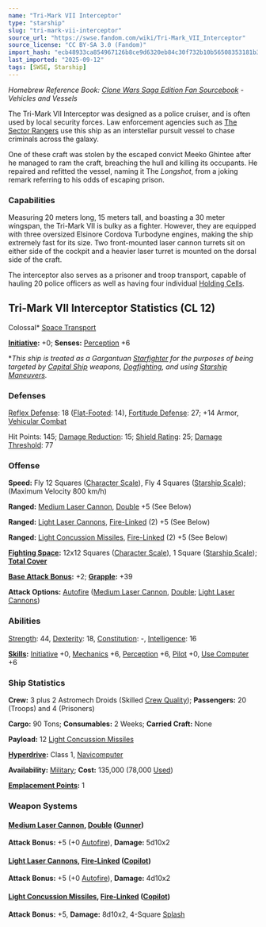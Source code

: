 ```yaml
---
name: "Tri-Mark VII Interceptor"
type: "starship"
slug: "tri-mark-vii-interceptor"
source_url: "https://swse.fandom.com/wiki/Tri-Mark_VII_Interceptor"
source_license: "CC BY-SA 3.0 (Fandom)"
import_hash: "ecb48933ca854967126b8ce9d6320eb84c30f732b10b56508353181b3eb9f02d"
last_imported: "2025-09-12"
tags: [SWSE, Starship]
---
```

*Homebrew Reference Book: [Clone Wars Saga Edition Fan Sourcebook](https://swse.fandom.com/wiki/Clone_Wars_Saga_Edition_Fan_Sourcebook) - Vehicles and Vessels*

The Tri-Mark VII Interceptor was designed as a police cruiser, and is often used by local security forces. Law enforcement agencies such as [The Sector Rangers](https://swse.fandom.com/wiki/The_Sector_Rangers) use this ship as an interstellar pursuit vessel to chase criminals across the galaxy.

One of these craft was stolen by the escaped convict Meeko Ghintee after he managed to ram the craft, breaching the hull and killing its occupants. He repaired and refitted the vessel, naming it The *Longshot*, from a joking remark referring to his odds of escaping prison.

### Capabilities
Measuring 20 meters long, 15 meters tall, and boasting a 30 meter wingspan, the Tri-Mark VII is bulky as a fighter. However, they are equipped with three oversized Elsinore Cordova Turbodyne engines, making the ship extremely fast for its size. Two front-mounted laser cannon turrets sit on either side of the cockpit and a heavier laser turret is mounted on the dorsal side of the craft.

The interceptor also serves as a prisoner and troop transport, capable of hauling 20 police officers as well as having four individual [Holding Cells](https://swse.fandom.com/wiki/Holding_Cells).

## Tri-Mark VII Interceptor Statistics (CL 12)
Colossal* [Space Transport](https://swse.fandom.com/wiki/Space_Transport)

**[Initiative](https://swse.fandom.com/wiki/Initiative):** +0; **Senses:** [Perception](https://swse.fandom.com/wiki/Perception) +6

**This ship is treated as a Gargantuan [Starfighter](https://swse.fandom.com/wiki/Starfighter) for the purposes of being targeted by [Capital Ship](https://swse.fandom.com/wiki/Capital_Ship) weapons, [Dogfighting](https://swse.fandom.com/wiki/Dogfighting), and using [Starship Maneuvers](https://swse.fandom.com/wiki/Starship_Maneuvers).*
### Defenses
[Reflex Defense](https://swse.fandom.com/wiki/Reflex_Defense_(Vehicles)): 18 ([Flat-Footed](https://swse.fandom.com/wiki/Flat-Footed): 14), [Fortitude Defense](https://swse.fandom.com/wiki/Fortitude_Defense_(Vehicles)): 27; +14 Armor, [Vehicular Combat](https://swse.fandom.com/wiki/Vehicular_Combat)

Hit Points: 145; [Damage Reduction](https://swse.fandom.com/wiki/Damage_Reduction): 15; [Shield Rating](https://swse.fandom.com/wiki/Shield_Rating): 25; [Damage Threshold](https://swse.fandom.com/wiki/Damage_Threshold_(Vehicles)): 77
### Offense
**Speed:** Fly 12 Squares ([Character Scale](https://swse.fandom.com/wiki/Character_Scale)), Fly 4 Squares ([Starship Scale](https://swse.fandom.com/wiki/Starship_Scale)); (Maximum Velocity 800 km/h)

**Ranged:** [Medium Laser Cannon](https://swse.fandom.com/wiki/Medium_Laser_Cannon), [Double](https://swse.fandom.com/wiki/Double) +5 (See Below)

**Ranged:** [Light Laser Cannons](https://swse.fandom.com/wiki/Light_Laser_Cannons), [Fire-Linked](https://swse.fandom.com/wiki/Fire-Linked) (2) +5 (See Below)

**Ranged:** [Light Concussion Missiles](https://swse.fandom.com/wiki/Light_Concussion_Missiles), [Fire-Linked](https://swse.fandom.com/wiki/Fire-Linked) (2) +5 (See Below)

**[Fighting Space](https://swse.fandom.com/wiki/Fighting_Space):** 12x12 Squares ([Character Scale](https://swse.fandom.com/wiki/Character_Scale)), 1 Square ([Starship Scale](https://swse.fandom.com/wiki/Starship_Scale)); **[Total Cover](https://swse.fandom.com/wiki/Total_Cover)**

**[Base Attack Bonus](https://swse.fandom.com/wiki/Base_Attack_Bonus):** +2; **[Grapple](https://swse.fandom.com/wiki/Grapple):** +39

**Attack Options:** [Autofire](https://swse.fandom.com/wiki/Autofire_(Vehicle_Combat)) ([Medium Laser Cannon](https://swse.fandom.com/wiki/Medium_Laser_Cannon), [Double](https://swse.fandom.com/wiki/Double); [Light Laser Cannons](https://swse.fandom.com/wiki/Light_Laser_Cannons))
### Abilities
[Strength](https://swse.fandom.com/wiki/Strength): 44, [Dexterity](https://swse.fandom.com/wiki/Dexterity): 18, [Constitution](https://swse.fandom.com/wiki/Constitution): -, [Intelligence](https://swse.fandom.com/wiki/Intelligence): 16

**[Skills](https://swse.fandom.com/wiki/Skills):** [Initiative](https://swse.fandom.com/wiki/Initiative) +0, [Mechanics](https://swse.fandom.com/wiki/Mechanics) +6, [Perception](https://swse.fandom.com/wiki/Perception) +6, [Pilot](https://swse.fandom.com/wiki/Pilot) +0, [Use Computer](https://swse.fandom.com/wiki/Use_Computer) +6
### Ship Statistics
**Crew:** 3 plus 2 Astromech Droids (Skilled [Crew Quality](https://swse.fandom.com/wiki/Crew_Quality)); **Passengers:** 20 (Troops) and 4 (Prisoners)

**Cargo:** 90 Tons; **Consumables:** 2 Weeks; **Carried Craft:** None

**Payload:** 12 [Light Concussion Missiles](https://swse.fandom.com/wiki/Light_Concussion_Missiles)

**[Hyperdrive](https://swse.fandom.com/wiki/Hyperdrive):** Class 1, [Navicomputer](https://swse.fandom.com/wiki/Navicomputer)

**Availability:** [Military](https://swse.fandom.com/wiki/Military); **Cost:** 135,000 (78,000 [Used](https://swse.fandom.com/wiki/Used))

**[Emplacement Points](https://swse.fandom.com/wiki/Emplacement_Points):** 1
### Weapon Systems
#### [**Medium Laser Cannon**](https://swse.fandom.com/wiki/Medium_Laser_Cannon)**, [Double](https://swse.fandom.com/wiki/Double)** **([Gunner](https://swse.fandom.com/wiki/Gunner))**
**Attack Bonus:** +5 (+0 [Autofire](https://swse.fandom.com/wiki/Autofire_(Vehicle_Combat))), **Damage:** 5d10x2
#### [**Light Laser Cannons**](https://swse.fandom.com/wiki/Light_Laser_Cannons)**, [Fire-Linked](https://swse.fandom.com/wiki/Fire-Linked)** **([Copilot](https://swse.fandom.com/wiki/Copilot))**
**Attack Bonus:** +5 (+0 [Autofire](https://swse.fandom.com/wiki/Autofire_(Vehicle_Combat))), **Damage:** 4d10x2
#### **[Light Concussion Missiles](https://swse.fandom.com/wiki/Light_Concussion_Missiles), [Fire-Linked](https://swse.fandom.com/wiki/Fire-Linked)** **([Copilot](https://swse.fandom.com/wiki/Copilot))**
**Attack Bonus:** +5, **Damage:** 8d10x2, 4-Square [Splash](https://swse.fandom.com/wiki/Splash)